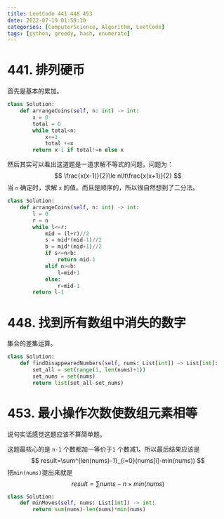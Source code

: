 ```yaml
---
title: LeetCode 441 448 453
date: 2022-07-19 01:59:10
categories: [ComputerScience, Algorithm, LeetCode]
tags: [python, greedy, hash, enumerate]
---
```


# 441. 排列硬币

首先是基本的累加。

```python
class Solution:
    def arrangeCoins(self, n: int) -> int:
        x = 0
        total = 0
        while total<n:
            x+=1
            total +=x   
        return x-1 if total!=n else x
```

然后其实可以看出这道题是一道求解不等式的问题，问题为：
$$
\frac{x(x-1)}{2}\le n\lt\frac{x(x+1)}{2}
$$
当 `n` 确定时，求解 `x` 的值。而且是顺序的，所以很自然想到了二分法。

```python
class Solution:
    def arrangeCoins(self, n: int) -> int:
        l = 0
        r = n
        while l<=r:
            mid = (l+r)//2
            s = mid*(mid-1)//2
            b = mid*(mid+1)//2
            if s<=n<b:
                return mid-1
            elif n>=b:
                l=mid+1
            else:
                r=mid-1
        return l-1
```

# 448. 找到所有数组中消失的数字

集合的差集运算。

```python
class Solution:
    def findDisappearedNumbers(self, nums: List[int]) -> List[int]:
        set_all = set(range(1, len(nums)+1))
        set_nums = set(nums)
        return list(set_all-set_nums)
```

# 453. 最小操作次数使数组元素相等

说句实话感觉这题应该不算简单题。

这题最核心的是 `n-1` 个数都加一等价于`1` 个数减1。所以最后结果应该是
$$
result=\sum^{len(nums)-1}_{i=0}(nums[i]-min(nums))
$$
把`min(nums)`提出来就是
$$
result = \sum nums-n\times min(nums)
$$


```python
class Solution:
    def minMoves(self, nums: List[int]) -> int:
        return sum(nums)-len(nums)*min(nums)
```

